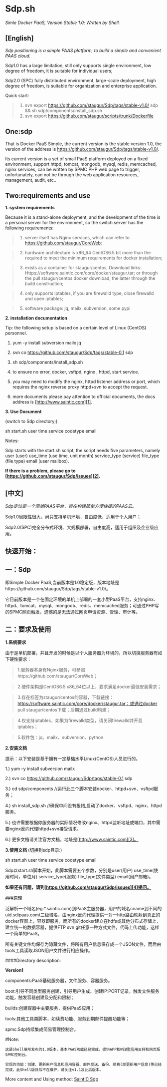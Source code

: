 # Sdp.sh
*Simle Docker PaaS, Version Stable 1.0; Written by Shell.*

**[English]**
-------------
*Sdp positioning is a simple PAAS platform, to build a simple and convenient PAAS cloud.* 

Sdp1.0 has a large limitation, still only supports single environment, low degree of freedom, it is suitable for individual users;

Sdp2.0 (SPC) fully distributed environment, large-scale deployment, high degree of freedom, is suitable for organization and enterprise application.

Quick start:
>1. svn export https://github.com/staugur/Sdp/tags/stable-v1.0/ sdp && sh sdp/components/install_sdp.sh
>2. svn export https://github.com/staugur/scripts/trunk/Dockerfile

## One:sdp
That is Docker PaaS Simple, the current version is the stable version 1.0, the version of the address is https://github.com/staugur/Sdp/tags/stable-v1.0/.

Its current version is a set of small PaaS platform deployed on a fixed environment, support httpd, tomcat, mongodb, mysql, redis, memcached, nginx services, can be written by SPMC PHP web page to trigger, unfortunately, can not be through the web application resources, management, audit, etc..

## Two:requirements and use
**1. system requirements**

Because it is a stand-alone deployment, and the development of the time is a personal server for the environment, so the switch server has the following requirements:

>1. server itself has Nginx services, which can refer to https://github.com/staugur/CoreWeb;

>2. hardware architecture is x86_64 CentOS6.5 bit more than the required to meet the minimum requirements for docker installation;

>3. exists as a container for staugur/centos, Download links:
Https://software.saintic.com/core/docker/staugur.tar; or through the pull staugur/centos docker download; the latter through the build construction;

>4. only supports iptables, if you are firewalld type, close firewalld and open iptables;

>5. software package: jq, mailx, subversion, some pypi

**2. installation documentation**

Tip: the following setup is based on a certain level of Linux (CentOS) personnel.

1) yum -y install subversion mailx jq

2) svn co https://github.com/staugur/Sdp/tags/stable-0.1 sdp

3) sh sdp/components/install_sdp.sh

4) to ensure no error, docker, vsftpd, nginx , httpd, start service.

5) you may need to modify the nginx, httpd listener address or port, which requires the nginx reverse proxy httpd+svn to accept the request.

6) more documents please pay attention to official documents, the docs address is [http://www.saintic.com][1].

**3. Use Document**

(switch to Sdp directory;)

sh start.sh user time service codetype email

Notes:

Sdp starts with the start.sh script, the script needs five parameters, namely user (user) use_time (use time, unit month) service_type (service) file_type (file type) email (user mailbox).

**If there is a problem, please go to [https://github.com/staugur/Sdp/issues][2].**


**[中文]**
--------
*Sdp定位是一个简单PAAS平台，旨在构建简单方便快捷的PAAS云。*

Sdp1.0局限性很大，尚只支持单机环境，自由度低，适用于个人用户；

Sdp2.0(SPC)完全分布式环境、大规模部署，自由度高，适用于组织及企业级应用。


**快速开始：**
---------

## 一：Sdp

即Simple Docker PaaS,当前版本是1.0稳定版，版本地址是https://github.com/staugur/Sdp/tags/stable-v1.0/。

它目前版本是一个在固定环境的单机上部署的一套小型PaaS平台，支持nginx、httpd、tomcat、mysql、mongodb、redis、memcached服务；可通过PHP写的SPMC网页触发，遗憾的是无法通过网页申请资源、管理、审计等。


## 二：要求及使用


**1.系统要求**

  由于是单机部署，并且开发的时候是以个人服务器为环境的，所以切换服务器有如下硬性要求：
  
  >1.服务器本身有Nginx服务，可参照https://github.com/staugur/CoreWeb；
  
  >2.硬件架构是CentOS6.5 x86_64位以上，要求满足docker最低安装需求；
  
  >3.存在标签为staugur/centos的容器，下载链接：
https://software.saintic.com/core/docker/staugur.tar；或通过docker pull staugur/centos下载；后期通过build构建；

  >4.仅支持iptables，如果为firewalld类型，请关闭firewalld并开启iptables；
  
  >5.软件包：jq、mailx、subversion、python

**2.安装文档**

  提示：以下安装是基于拥有一定基础水平Linux(CentOS)人员进行的。

  1.) yum –y install subversion mailx

  2.) svn co https://github.com/staugur/Sdp/tags/stable-0.1 sdp

  3.) cd sdp/components            //运行此三个脚本安装docker、httpd+svn、vsftpd服务；

  4.) sh install_sdp.sh //确保中间没有报错,启动了docker、vsftpd、nginx、httpd服务。

  5.) 也许需要根据你服务器的实际情况修改nginx、httpd监听地址或端口，其中需要nginx反向代理httpd+svn接受请求。

  6.) 更多文档请关注官方文档，地址是[http://www.saintic.com][3]。

**3.使用文档**
  (切换到sdp目录:)

  sh start.sh user time service codetype email
 
Sdp以start.sh脚本开始，此脚本需要五个参数，分别是user(用户) use_time(使用时间，单位月) service_type(服务) file_type(文件类型) email(用户邮箱)。

**如果还有问题，请到[https://github.com/staugur/Sdp/issues][4]提问。**


  [1]: http://www.saintic.com
  [2]: https://github.com/staugur/Sdp/issues
  [3]: http://www.saintic.com
  [4]: https://github.com/staugur/Sdp/issues


###原理

  泛解析一个域名(eg:*.saintic.com)到PaaS主服务器，用户的域名cname到不同的uid.sdipaas.comt三级域名，由nginx反向代理提供一对一http路由映射到真正的docker容器上，容器即服务，而所有的docker建立在hdfs或其他分布式存储上，建立统一的数据容器，提供FTP svn git任意一种方式文件，代码上传功能，这样一个简单的PaaS。

  所有关键文件均保存为隐藏文件，将所有用户信息保存成一个JSON文件，而后由tools工具读取JSON用户文件进行相应操作。

####Directory description:

**Version1**

components:PaaS基础服务器，文件服务、容器服务。

boot:引导不同类型服务创建，引导用户生成、创建IP:PORT记录，触发文件服务功能，触发容器创建及分配和限制；

builds:创建容器中主要服务，提供PaaS应用；

tools:其他工具类脚本，如续费功能、服务到期邮件提醒功能等；

spmc:Sdp持续集成简易管理控制台。

#Note:

    这是Shell编写发布的1.0版本，基本PAAS功能已经完成，提供APP和WEB型应用支持和网页版SPMC控制台。

    实现的功能：创建、更新用户信息和应用容器、邮件发送、备份、续费(即更新用户信息)等已经完成，此Shell版日后不在维护，请关注v1.1及此后版本。


More content and Using method: [SaintIC Sdp](http://saintic.com/)
